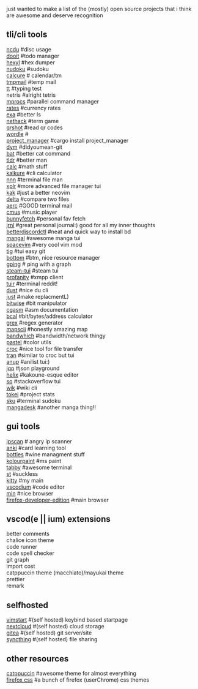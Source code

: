 
just wanted to make a list of the (mostly) open source projects that i think are awesome and deserve recognition
## tli/cli tools

[ncdu](https://github.com/rofl0r/ncdu) #disc usage</br>
[dooit](https://github.com/kraanzu/dooit) #todo manager</br>
[hexyl](https://github.com/sharkdp/hexyln) #hex dumper</br>
[nudoku](https://github.com/jubalh/nudoku) #sudoku</br>
[calcure](https://github.com/anufrievroman/calcure) # calendar/tm</br>
[tmpmail](https://github.com/sdushantha/tmpmail) #temp mail</br>
[tt](https://github.com/lemnos/tt) #typing test</br>
netris #alright tetris</br>
[mprocs](https://github.com/pvolok/mprocs) #parallel command manager</br>
[rates](https://github.com/lunush/rates) #currency rates</br>
[exa](https://github.com/ogham/exa) #better ls</br>
[nethack](https://github.com/NetHack/NetHack) #term game</br>
[qrshot](https://github.com/sdushantha/dotfiles/blob/master/bin/bin/utils/qrshot) #read qr codes</br>
[wordle](https://github.com/conradludgate/wordle) #</br>
[project_manager](https://github.com/NicoDblc/TUI_ProjectManager) #cargo install project_manager</br>
[dym](https://github.com/seanofw/dym) #didyoumean-git</br>
[bat](https://github.com/sharkdp/bat) #better cat command</br>
[tldr](https://github.com/tldr-pages/tldr) #better man</br>
[calc](https://github.com/lcn2/calc) #math stuff</br>
[kalkure](https://github.com/PaddiM8/kalker) #cli calculator</br>
[nnn](https://github.com/jarun/nnn) #terminal file man</br>
[xplr](https://github.com/sayanarijit/xplr) #more advanced file manager tui</br>
[kak](https://github.com/mawww/kakoune) #just a better neovim</br>
[delta](https://github.com/dandavison/delta) #compare two files</br>
[aerc](https://github.com/philips/aerc) #GOOD terminal mail</br>
[cmus](https://github.com/cmus/cmus) #music player</br>
[bunnyfetch](https://github.com/Rosettea/bunnyfetch) #personal fav fetch</br>
[jrnl](https://github.com/jrnl-org/jrnl) #great personal journal:) good for all my inner thoughts</br>
[betterdiscordctl](https://github.com/bb010g/betterdiscordctl) #neat and quick way to install bd</br>
[mangal](https://github.com/metafates/mangal) #awesome manga tui</br>
[spacevim](https://spacevim.org/) #very cool vim mod</br>
[tig](https://jonas.github.io/tig/) #tui easy git</br>
[bottom](https://github.com/ClementTsang/bottom) #btm, nice resource manager</br>
[gping](https://github.com/orf/gping) # ping with a graph</br>
[steam-tui](https://github.com/dmadisetti/steam-tui) #steam tui</br>
[profanity](https://github.com/profanity-im/profanity) #xmpp client</br>
[tuir](https://gitlab.com/ajak/tuir) #terminal reddit!</br>
[dust](https://github.com/bootandy/dust) #nice du cli</br>
[just](https://github.com/casey/just) #make replacmentL)</br>
[bitwise](https://github.com/mellowcandle/bitwise) #bit manipulator</br>
[cgasm](https://github.com/bnagy/cgasm) #asm documentation</br>
[bcal](https://github.com/jarun/bcal) #bit/bytes/address calculator</br>
[grex](https://github.com/pemistahl/grex) #regex generator</br>
[mapscii](https://github.com/rastapasta/mapscii) #honestly amazing map</br>
[bandwhich](https://github.com/imsnif/bandwhich) #bandwidth/network thingy</br>
[pastel](https://github.com/sharkdp/pastel) #color utils</br>
[croc](https://github.com/schollz/croc) #nice tool for file transfer</br>
[tran](https://github.com/abdfnx/tran) #similar to croc but tui</br>
[anup](https://github.com/Acizza/anup) #anilist tui:)</br>
[jqp](https://github.com/noahgorstein/jqp) #json playground</br>
[helix](https://github.com/helix-editor/helix) #kakoune-esque editor</br>
[so](https://github.com/samtay/so) #stackoverflow tui</br>
[wik](https://github.com/yashsinghcodes/wik) #wiki cli</br>
[tokei](https://github.com/XAMPPRocky/tokei) #project stats</br>
[sku](https://github.com/fedeztk/sku) #terminal sudoku</br>
[mangadesk](https://github.com/darylhjd/mangadesk) #another manga thing!!</br>

## gui tools

[ipscan](https://github.com/angryip/ipscan) # angry ip scanner</br>
[anki](https://github.com/ankitects/anki) #card learning tool</br>
[bottles](https://github.com/bottlesdevs/Bottles) #wine managment stuff</br>
[kolourpaint](https://github.com/KDE/kolourpaint) #ms paint</br>
[tabby](https://github.com/Eugeny/tabby) #awesome terminal</br>
[st](http://git.suckless.org/st/log.html) #suckless</br>
[kitty](https://github.com/kovidgoyal/kitty) #my main</br>
[vscodium](https://github.com/VSCodium/vscodium) #code editor</br>
[min](https://github.com/minbrowser/min) #nice browser</br>
[firefox-developer-edition](https://www.mozilla.org/en-US/firefox/developer/) #main browser</br>

## vscod(e || ium) extensions

better comments</br>
chalice icon theme</br>
code runner</br>
code spell checker</br>
git graph</br>
import cost</br>
catppuccin theme (macchiato)/mayukai theme</br>
prettier</br>
remark</br>


## selfhosted

[vimstart](https://github.com/okitavera/vimstart) #(self hosted) keybind based startpage</br>
[nextcloud](https://github.com/nextcloud) #(self hosted) cloud storage</br>
[gitea](https://github.com/go-gitea/gitea) #(self hosted) git server/site</br>
[syncthing](https://github.com/syncthing/syncthing) #(self hosted) file sharing</br>
## other resources
[catppuccin](https://github.com/catppuccin/catppuccin) #awesome theme for almost everything</br>
[firefox css](https://firefoxcss-store.github.io/) #a bunch of firefox (userChrome) css themes</br>



